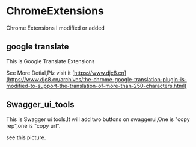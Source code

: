 # ChromeExtensions
Chrome Extensions I modified or added

## google translate
This is Google Translate Extensions

See More Detial,Plz visit it [https://www.djc8.cn](https://www.djc8.cn/archives/the-chrome-google-translation-plugin-is-modified-to-support-the-translation-of-more-than-250-characters.html)

## Swagger_ui_tools

This is Swagger ui tools,It will add two buttons on swaggerui,One is "copy rep",one is "copy url".

see this picture.

